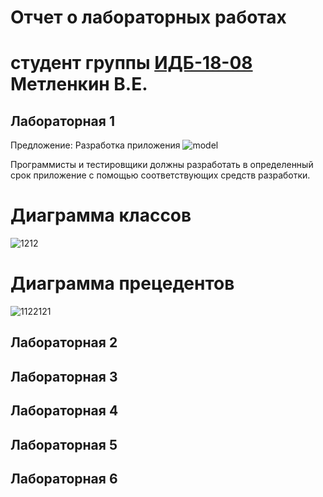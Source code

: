 # Отчет о лабораторных работах
# студент группы [ИДБ-18-08](https://github.com/stankin/design-2018/wiki/list-idb-15-xx) Метленкин В.Е.

## Лабораторная 1

Предложение: Разработка приложения
![model](https://user-images.githubusercontent.com/29989272/133794294-6b85a666-16f9-4fd4-9b0f-fc8cf0fd5123.png)

Программисты и тестировщики должны разработать в определенный срок приложение с помощью соответствующих средств разработки.

# Диаграмма классов
![1212](https://user-images.githubusercontent.com/29989272/133796846-f7255255-1b04-4e3a-ac84-e978ec78225c.png)

# Диаграмма прецедентов
![1122121](https://user-images.githubusercontent.com/29989272/133798184-54806a6b-6486-4900-93bf-00e0ae1ae432.png)


## Лабораторная 2

## Лабораторная 3

## Лабораторная 4

## Лабораторная 5

## Лабораторная 6
